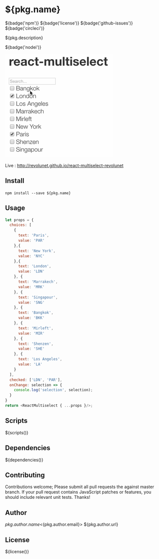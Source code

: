# ${pkg.name}

${badge('npm')} ${badge('license')} ${badge('github-issues')}  ${badge('circleci')}

${pkg.description}

${badge('nodei')}

![demo](./demo.gif)

Live : http://revolunet.github.io/react-multiselect-revolunet

## Install

`npm install --save ${pkg.name}`

## Usage


```js
let props = {
  choices: [
    {
      text: 'Paris',
      value: 'PAR'
    },{
      text: 'New York',
      value: 'NYC'
    },{
      text: 'London',
      value: 'LDN'
    }, {
      text: 'Marrakech',
      value: 'MRK'
    }, {
      text: 'Singapour',
      value: 'SNG'
    }, {
      text: 'Bangkok',
      value: 'BKK'
    }, {
      text: 'Mirleft',
      value: 'MIR'
    }, {
      text: 'Shenzen',
      value: 'SHE'
    }, {
      text: 'Los Angeles',
      value: 'LA'
    }
  ],
  checked: ['LDN', 'PAR'],
  onChange: selection => {
    console.log('selection', selection);
  }
}
return <ReactMultiselect { ...props }/>;
```

## Scripts

${scripts()}

## Dependencies

${dependencies()}

## Contributing

Contributions welcome; Please submit all pull requests the against master branch. If your pull request contains JavaScript patches or features, you should include relevant unit tests. Thanks!

## Author

${pkg.author.name} <${pkg.author.email}> ${pkg.author.url}

## License

${license()}
